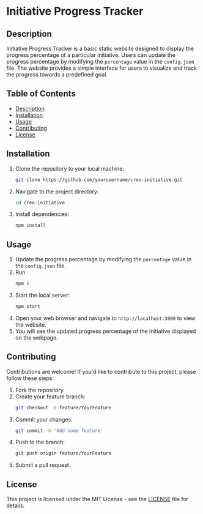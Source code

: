 # Initiative Progress Tracker

## Description
Initiative Progress Tracker is a basic static website designed to display the progress percentage of a particular initiative. Users can update the progress percentage by modifying the `percentage` value in the `config.json` file. The website provides a simple interface for users to visualize and track the progress towards a predefined goal.

## Table of Contents
- [Description](#description)
- [Installation](#installation)
- [Usage](#usage)
- [Contributing](#contributing)
- [License](#license)


## Installation
1. Clone the repository to your local machine:
    ```bash
    git clone https://github.com/yourusername/creo-initiative.git
    ```
2. Navigate to the project directory:
    ```bash
    cd creo-initiative
    ```
3. Install dependencies:
    ```bash
    npm install
    ```

## Usage
1. Update the progress percentage by modifying the `percentage` value in the `config.json` file.
2. Run 
    ```bash
    npm i
    ```
3. Start the local server:
    ```bash
    npm start
    ```
3. Open your web browser and navigate to `http://localhost:3000` to view the website.
4. You will see the updated progress percentage of the initiative displayed on the webpage.

## Contributing
Contributions are welcome! If you'd like to contribute to this project, please follow these steps:
1. Fork the repository.
2. Create your feature branch:
    ```bash
    git checkout -b feature/YourFeature
    ```
3. Commit your changes:
    ```bash
    git commit -m 'Add some feature'
    ```
4. Push to the branch:
    ```bash
    git push origin feature/YourFeature
    ```
5. Submit a pull request.

## License
This project is licensed under the MIT License - see the [LICENSE](LICENSE) file for details.